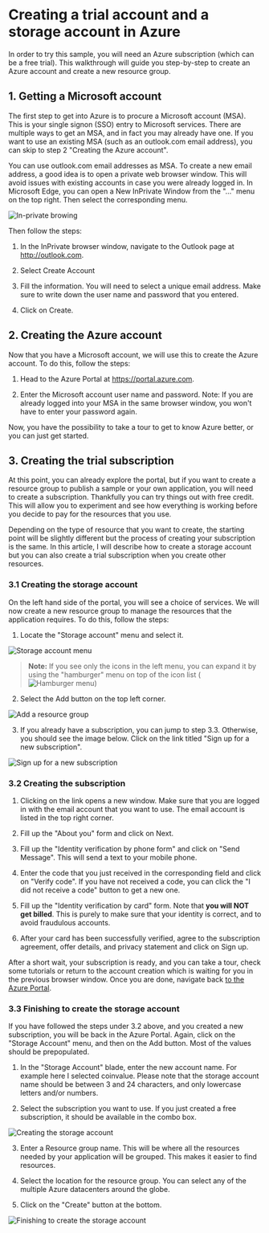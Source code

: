 # Creating a trial account and a storage account in Azure

In order to try this sample, you will need an Azure subscription (which can be a free trial). This walkthrough will guide you step-by-step to create an Azure account and create a new resource group.

## 1. Getting a Microsoft account

The first step to get into Azure is to procure a Microsoft account (MSA). This is your single signon (SSO) entry to Microsoft services. There are multiple ways to get an MSA, and in fact you may already have one. If you want to use an existing MSA (such as an outlook.com email address), you can skip to step 2 "Creating the Azure account".

You can use outlook.com email addresses as MSA. To create a new email address, a good idea is to open a private web browser window. This will avoid issues with existing accounts in case you were already logged in. In Microsoft Edge, you can open a New InPrivate Window from the "…" menu on the top right. Then select the corresponding menu.

![In-private browing](./Pics/trial-account/2017-08-31_13-14-57.png)

Then follow the steps:

1. In the InPrivate browser window, navigate to the Outlook page at <http://outlook.com>.

2. Select Create Account

3. Fill the information. You will need to select a unique email address. Make sure to write down the user name and password that you entered.

4. Click on Create.

## 2. Creating the Azure account

Now that you have a Microsoft account, we will use this to create the Azure account. To do this, follow the steps:

1. Head to the Azure Portal at <https://portal.azure.com>.

2. Enter the Microsoft account user name and password. Note: If you are already logged into your MSA in the same browser window, you won't have to enter your password again.

Now, you have the possibility to take a tour to get to know Azure better, or you can just get started.

## 3. Creating the trial subscription

At this point, you can already explore the portal, but if you want to create a resource group to publish a sample or your own application, you will need to create a subscription. Thankfully you can try things out with free credit. This will allow you to experiment and see how everything is working before you decide to pay for the resources that you use.

Depending on the type of resource that you want to create, the starting point will be slightly different but the process of creating your subscription is the same. In this article, I will describe how to create a storage account but you can also create a trial subscription when you create other resources.

### 3.1 Creating the storage account

On the left hand side of the portal, you will see a choice of services. We will now create a new resource group to manage the resources that the application requires. To do this, follow the steps:

1. Locate the "Storage account" menu and select it.

![Storage account menu](./Pics/trial-account/2017-08-31_13-49-28.png)

>**Note:** If you see only the icons in the left menu, you can expand it by using the "hamburger" menu on top of the icon list (![Hamburger menu](./Pics/trial-account//2017-09-04_23-57-17.png))

2. Select the Add button on the top left corner.

![Add a resource group](./Pics/trial-account/2017-09-06_11-17-14.png)

3. If you already have a subscription, you can jump to step 3.3. Otherwise, you should see the image below. Click on the link titled "Sign up for a new subscription".

![Sign up for a new subscription](./Pics/trial-account/2017-09-04_23-25-39.png)

### 3.2 Creating the subscription

1. Clicking on the link opens a new window. Make sure that you are logged in with the email account that you want to use. The email account is listed in the top right corner.

2. Fill up the "About you" form and click on Next.

3. Fill up the "Identity verification by phone form" and click on "Send Message". This will send a text to your mobile phone.

4. Enter the code that you just received in the corresponding field and click on "Verify code". If you have not received a code, you can click the "I did not receive a code" button to get a new one.

5. Fill up the "Identity verification by card" form. Note that **you will NOT get billed**. This is purely to make sure that your identity is correct, and to avoid fraudulous accounts.

6. After your card has been successfully verified, agree to the subscription agreement, offer details, and privacy statement and click on Sign up.

After a short wait, your subscription is ready, and you can take a tour, check some tutorials or return to the account creation which is waiting for you in the previous browser window. Once you are done, navigate back [to the Azure Portal](https://portal.azure.com).

### 3.3 Finishing to create the storage account

If you have followed the steps under 3.2 above, and you created a new subscription, you will be back in the Azure Portal. Again, click on the "Storage Account" menu, and then on the Add button. Most of the values should be prepopulated.

1. In the "Storage Account" blade, enter the new account name. For example here I selected coinvalue. Please note that the storage account name should be between 3 and 24 characters, and only lowercase letters and/or numbers.

2. Select the subscription you want to use. If you just created a free subscription, it should be available in the combo box.

![Creating the storage account](./Pics/trial-account/2017-09-06_11-22-17.png)

3. Enter a Resource group name. This will be where all the resources needed by your application will be grouped. This makes it easier to find resources.

4. Select the location for the resource group. You can select any of the multiple Azure datacenters around the globe.

5. Click on the "Create" button at the bottom.

![Finishing to create the storage account](./Pics/trial-account/2017-09-06_11-24-55.png)